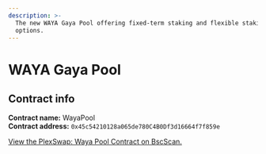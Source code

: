 ```yaml
---
description: >-
  The new WAYA Gaya Pool offering fixed-term staking and flexible staking
  options.
---
```


# WAYA Gaya Pool

## Contract info

**Contract name:** WayaPool\
**Contract address:** `0x45c54210128a065de780C4B0Df3d16664f7f859e`

[View the PlexSwap: Waya Pool Contract on BscScan.](https://bscscan.com/address/0x45c54210128a065de780C4B0Df3d16664f7f859e)
